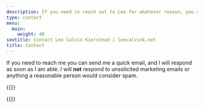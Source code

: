 ```yaml
---
description: If you need to reach out to Lee for whatever reason, you can contact him here.
type: contact
menu:
  main:
    weight: 40
seotitle: Contact Lee Calvin Kierstead | leecalvink.net
title: Contact
---
```

If you need to reach me you can send me a quick email, and I will respond as soon as I am able. I will **not** respond to unsolicited marketing emails or anything a reasonable person would consider spam.

{{<no-form>}}

{{<contact-form>}}

